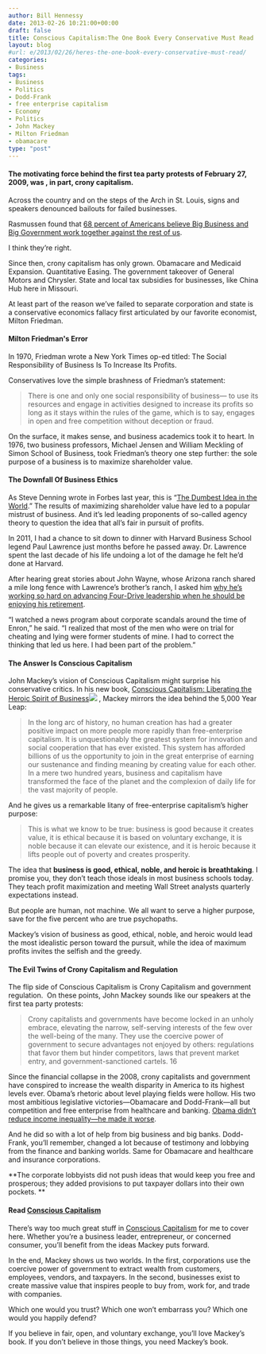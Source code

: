```yaml
---
author: Bill Hennessy
date: 2013-02-26 10:21:00+00:00
draft: false
title: Conscious Capitalism:The One Book Every Conservative Must Read
layout: blog
#url: e/2013/02/26/heres-the-one-book-every-conservative-must-read/
categories:
- Business
tags:
- Business
- Politics
- Dodd-Frank
- free enterprise capitalism
- Economy
- Politics
- John Mackey
- Milton Friedman
- obamacare
type: "post"
---
```


#### The motivating force behind the first tea party protests of February 27, 2009, was , in part, crony capitalism.


Across the country and on the steps of the Arch in St. Louis, signs and speakers denounced bailouts for failed businesses.

Rasmussen found that [68 percent of Americans believe Big Business and Big Government work together against the rest of us](https://www.rasmussenreports.com/public_content/politics/general_politics/february_2011/68_believe_government_and_big_business_work_together_against_the_rest_of_us).

I think they’re right.

Since then, crony capitalism has only grown. Obamacare and Medicaid Expansion. Quantitative Easing. The government takeover of General Motors and Chrysler. State and local tax subsidies for businesses, like China Hub here in Missouri.

At least part of the reason we’ve failed to separate corporation and state is a conservative economics fallacy first articulated by our favorite economist, Milton Friedman.


#### Milton Friedman's Error


In 1970, Friedman wrote a New York Times op-ed titled: The Social Responsibility of Business Is To Increase Its Profits.

Conservatives love the simple brashness of Friedman’s statement:


> There is one and only one social responsibility of business— to use its resources and engage in activities designed to increase its profits so long as it stays within the rules of the game, which is to say, engages in open and free competition without deception or fraud.


On the surface, it makes sense, and business academics took it to heart. In 1976, two business professors, Michael Jensen and William Meckling of Simon School of Business, took Friedman’s theory one step further: the sole purpose of a business is to maximize shareholder value.


#### The Downfall Of Business Ethics


As Steve Denning wrote in Forbes last year, this is “[The Dumbest Idea in the World](https://www.forbes.com/sites/stevedenning/2011/11/28/maximizing-shareholder-value-the-dumbest-idea-in-the-world/).” The results of maximizing shareholder value have led to a popular mistrust of business. And it’s led leading proponents of so-called agency theory to question the idea that all’s fair in pursuit of profits.

In 2011, I had a chance to sit down to dinner with Harvard Business School legend Paul Lawrence just months before he passed away. Dr. Lawrence spent the last decade of his life undoing a lot of the damage he felt he’d done at Harvard.

After hearing great stories about John Wayne, whose Arizona ranch shared a mile long fence with Lawrence’s brother’s ranch, I asked him [why he’s working so hard on advancing Four-Drive leadership when he should be enjoying his retirement](https://hbswk.hbs.edu/item/2543.html).

“I watched a news program about corporate scandals around the time of Enron,” he said. “I realized that most of the men who were on trial for cheating and lying were former students of mine. I had to correct the thinking that led us here. I had been part of the problem.”


#### The Answer Is Conscious Capitalism


John Mackey’s vision of Conscious Capitalism might surprise his conservative critics. In his new book, [Conscious Capitalism: Liberating the Heroic Spirit of Business](https://www.amazon.com/gp/product/1422144208/ref=as_li_ss_tl?ie=UTF8&camp=1789&creative=390957&creativeASIN=1422144208&linkCode=as2&tag=hennesssview-20)![](https://www.assoc-amazon.com/e/ir?t=hennesssview-20&l=as2&o=1&a=1422144208)
, Mackey mirrors the idea behind the 5,000 Year Leap:


> In the long arc of history, no human creation has had a greater positive impact on more people more rapidly than free-enterprise capitalism. It is unquestionably the greatest system for innovation and social cooperation that has ever existed. This system has afforded billions of us the opportunity to join in the great enterprise of earning our sustenance and finding meaning by creating value for each other. In a mere two hundred years, business and capitalism have transformed the face of the planet and the complexion of daily life for the vast majority of people.


And he gives us a remarkable litany of free-enterprise capitalism’s higher purpose:


> This is what we know to be true: business is good because it creates value, it is ethical because it is based on voluntary exchange, it is noble because it can elevate our existence, and it is heroic because it lifts people out of poverty and creates prosperity.


The idea that **business is good, ethical, noble, and heroic is breathtaking**. I promise you, they don’t teach those ideals in most business schools today. They teach profit maximization and meeting Wall Street analysts quarterly expectations instead.

But people are human, not machine. We all want to serve a higher purpose, save for the five percent who are true psychopaths.

Mackey’s vision of business as good, ethical, noble, and heroic would lead the most idealistic person toward the pursuit, while the idea of maximum profits invites the selfish and the greedy.


#### The Evil Twins of Crony Capitalism and Regulation


The flip side of Conscious Capitalism is Crony Capitalism and government regulation.  On these points, John Mackey sounds like our speakers at the first tea party protests:


> Crony capitalists and governments have become locked in an unholy embrace, elevating the narrow, self-serving interests of the few over the well-being of the many. They use the coercive power of government to secure advantages not enjoyed by others: regulations that favor them but hinder competitors, laws that prevent market entry, and government-sanctioned cartels. 16


Since the financial collapse in the 2008, crony capitalists and government have conspired to increase the wealth disparity in America to its highest levels ever. Obama’s rhetoric about level playing fields were hollow. His two most ambitious legislative victories—Obamacare and Dodd-Frank—all but competition and free enterprise from healthcare and banking. [Obama didn’t reduce income inequality—he made it worse](https://www.forbes.com/sites/frederickallen/2012/10/02/how-income-inequality-is-damaging-the-u-s/).

And he did so with a lot of help from big business and big banks. Dodd-Frank, you’ll remember, changed a lot because of testimony and lobbying from the finance and banking worlds. Same for Obamacare and healthcare and insurance corporations.

**The corporate lobbyists did not push ideas that would keep you free and prosperous; they added provisions to put taxpayer dollars into their own pockets. **




#### Read [Conscious Capitalism](https://www.amazon.com/gp/product/1422144208/ref=as_li_ss_tl?ie=UTF8&camp=1789&creative=390957&creativeASIN=1422144208&linkCode=as2&tag=hennesssview-20)


There’s way too much great stuff in [Conscious Capitalism](https://www.amazon.com/gp/product/1422144208/ref=as_li_ss_tl?ie=UTF8&camp=1789&creative=390957&creativeASIN=1422144208&linkCode=as2&tag=hennesssview-20) for me to cover here. Whether you’re a business leader, entrepreneur, or concerned consumer, you’ll benefit from the ideas Mackey puts forward.

In the end, Mackey shows us two worlds. In the first, corporations use the coercive power of government to extract wealth from customers, employees, vendors, and taxpayers. In the second, businesses exist to create massive value that inspires people to buy from, work for, and trade with companies.

Which one would you trust? Which one won’t embarrass you? Which one would you happily defend?

If you believe in fair, open, and voluntary exchange, you’ll love Mackey’s book. If you don’t believe in those things, you need Mackey’s book.
